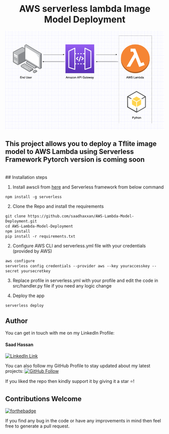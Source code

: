 <div align="center">
<h1>AWS serverless lambda Image Model Deployment</h1>
   <div align="center">
    <img src="architecture.png" width='700'/>
  </div>
</div>


<h2>This project allows you to deploy a Tflite image model to AWS Lambda using Serverless Framework Pytorch version is coming soon</h2>
<br>
## Installation steps

1. Install awscli from [here](https://docs.aws.amazon.com/cli/latest/userguide/getting-started-install.html) and Serverless framework from below command
```
npm install -g serverless
```

2. Clone the Repo and install the requirements

```
git clone https://github.com/saadhaxxan/AWS-Lambda-Model-Deployment.git
cd AWS-Lambda-Model-Deployment
npm install
pip install -r requirements.txt
```
2. Configure AWS CLI and serverless.yml file with your credentials (provided by AWS)
```
aws configure
serverless config credentials --provider aws --key youraccesskey --secret yoursecretkey
```
3. Replace profile in serverless.yml with your profile and edit the code in src/handler.py file if you need any logic change

4. Deploy the app 
```
serverless deploy
```

## Author
You can get in touch with me on my LinkedIn Profile:

#### Saad Hassan
[![LinkedIn Link](https://img.shields.io/badge/Connect-saadhaxxan-blue.svg?logo=linkedin&longCache=true&style=social&label=Connect
)](https://www.linkedin.com/in/saadhaxxan)

You can also follow my GitHub Profile to stay updated about my latest projects: [![GitHub Follow](https://img.shields.io/badge/Connect-saadhaxxan-blue.svg?logo=Github&longCache=true&style=social&label=Follow)](https://github.com/saadhaxxan)

If you liked the repo then kindly support it by giving it a star ⭐!

## Contributions Welcome
[![forthebadge](https://forthebadge.com/images/badges/built-with-love.svg)](#)

If you find any bug in the code or have any improvements in mind then feel free to generate a pull request.
